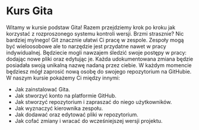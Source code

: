 # Kurs Gita

Witamy w kursie podstaw Gita! Razem przejdziemy krok po kroku jak korzystać z rozproszonego systemu kontroli wersji. Brzmi strasznie? Nic bardziej mylnego! Git znacznie ułatwi Ci pracę w zespole. Zespoły mogą być wieloosobowe ale to narzędzie jest przydatne nawet w pracy indywidualnej. Będziecie mogli nawzajem śledzić swoje postępy w pracy: dodając nowe pliki oraz edytując je. Każda udokumentowana zmiana będzie posiadała swoją unikalną nazwę nadaną przez ciebie. W każdym momencie będziesz mógł zaprosić nową osobę do swojego repozytorium na GitHubie. W naszym kursie pokażemy Ci między innymi:

- Jak zainstalować Gita.
- Jak stworzyć konto na platformie GitHub.
- Jak stworzyć repozytorium i zapraszać do niego użytkowników.
- Jak wyznaczyć kierownika zespołu.
- Jak dodawać oraz edytować pliki w repozytorium.
- Jak cofać zmiany i wracać do wcześniejszej wersji projektu.
